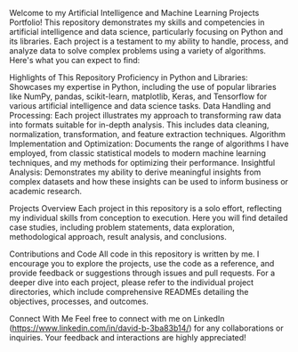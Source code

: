 Welcome to my Artificial Intelligence and Machine Learning Projects Portfolio! This repository demonstrates my skills and competencies in artificial intelligence and data science, particularly focusing on Python and its libraries. Each project is a testament to my ability to handle, process, and analyze data to solve complex problems using a variety of algorithms. Here's what you can expect to find:

Highlights of This Repository
Proficiency in Python and Libraries: Showcases my expertise in Python, including the use of popular libraries like NumPy, pandas, scikit-learn, matplotlib, Keras, and Tensorflow for various artificial intelligence and data science tasks.
Data Handling and Processing: Each project illustrates my approach to transforming raw data into formats suitable for in-depth analysis. This includes data cleaning, normalization, transformation, and feature extraction techniques.
Algorithm Implementation and Optimization: Documents the range of algorithms I have employed, from classic statistical models to modern machine learning techniques, and my methods for optimizing their performance.
Insightful Analysis: Demonstrates my ability to derive meaningful insights from complex datasets and how these insights can be used to inform business or academic research.

Projects Overview
Each project in this repository is a solo effort, reflecting my individual skills from conception to execution. Here you will find detailed case studies, including problem statements, data exploration, methodological approach, result analysis, and conclusions.

Contributions and Code
All code in this repository is written by me. I encourage you to explore the projects, use the code as a reference, and provide feedback or suggestions through issues and pull requests. For a deeper dive into each project, please refer to the individual project directories, which include comprehensive READMEs detailing the objectives, processes, and outcomes.

Connect With Me
Feel free to connect with me on LinkedIn (https://www.linkedin.com/in/david-b-3ba83b14/) for any collaborations or inquiries. Your feedback and interactions are highly appreciated!

